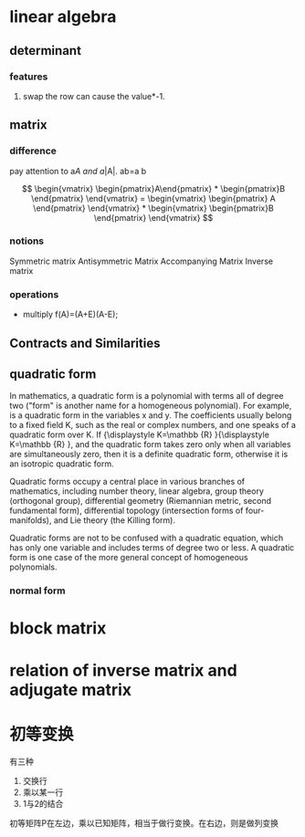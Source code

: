 # linear algebra

## determinant
### features
1. swap the row can cause the value*-1.


## matrix
### difference
pay attention to a*A and a*|A|.
ab=a b

$$ \begin{vmatrix} \begin{pmatrix}A\end{pmatrix} * \begin{pmatrix}B \end{pmatrix} \end{vmatrix} = \begin{vmatrix} \begin{pmatrix} A \end{pmatrix} \end{vmatrix} * \begin{vmatrix} \begin{pmatrix}B \end{pmatrix} \end{vmatrix} $$ 



### notions
Symmetric matrix
Antisymmetric Matrix
Accompanying Matrix
Inverse matrix

### operations
- multiply
f(A)=(A+E)(A-E);

## Contracts and Similarities

## quadratic form
In mathematics, a quadratic form is a polynomial with terms all of degree two ("form" is another name for a homogeneous polynomial). For example,
is a quadratic form in the variables x and y. The coefficients usually belong to a fixed field K, such as the real or complex numbers, and one speaks of a quadratic form over K. If {\displaystyle K=\mathbb {R} }{\displaystyle K=\mathbb {R} }, and the quadratic form takes zero only when all variables are simultaneously zero, then it is a definite quadratic form, otherwise it is an isotropic quadratic form.

Quadratic forms occupy a central place in various branches of mathematics, including number theory, linear algebra, group theory (orthogonal group), differential geometry (Riemannian metric, second fundamental form), differential topology (intersection forms of four-manifolds), and Lie theory (the Killing form).

Quadratic forms are not to be confused with a quadratic equation, which has only one variable and includes terms of degree two or less. A quadratic form is one case of the more general concept of homogeneous polynomials.

### normal form

# block matrix

# relation of inverse matrix and adjugate matrix


# 初等变换
有三种
1. 交换行
2. 乘以某一行
3. 1与2的结合

初等矩阵P在左边，乘以已知矩阵，相当于做行变换。在右边，则是做列变换
